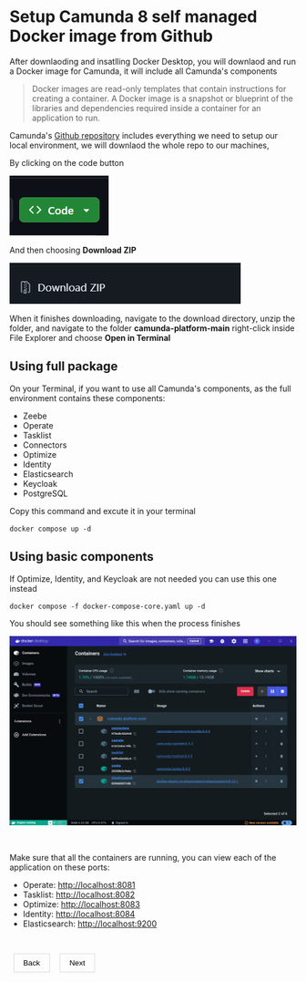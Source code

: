 <style>
    h1 a {
        display: none;
    }
    button {
        background-color: transparent;
        padding: 0.5rem 1rem;
        cursor: pointer;
        border: none;
        box-shadow: rgba(0, 0, 0, 0.02) 0px 1px 3px 0px, rgba(27, 31, 35, 0.15) 0px 0px 0px 1px;
    }
     button a {
        text-decoration: none;
        color: black;
    }
</style>

# Setup Camunda 8 self managed Docker image from Github

After downlaoding and insatlling Docker Desktop, you will downlaod and run a Docker image for Camunda, it will include all Camunda's components

> Docker images are read-only templates that contain instructions for creating a container. A Docker image is a snapshot or blueprint of the libraries and dependencies required inside a container for an application to run.

Camunda's [Github repository](https://github.com/camunda/camunda-platform) includes everything we need to setup our local environment, we will downlaod the whole repo to our machines, <br>

By clicking on the code button <br>

<img src = "code.png">

And then choosing **Download ZIP**

<img src = "zip.png">

When it  finishes downloading, navigate to the download directory, unzip the folder, and navigate to the folder **camunda-platform-main** right-click inside File Explorer and choose **Open in Terminal**

## Using full package

On your Terminal, if you want to use all Camunda's components, as the full environment contains these components:

* Zeebe
* Operate
* Tasklist
* Connectors
* Optimize
* Identity
* Elasticsearch
* Keycloak
* PostgreSQL

Copy this command and excute it in your terminal

```
docker compose up -d
```

## Using basic components

If Optimize, Identity, and Keycloak are not needed you can use this one instead

```
docker compose -f docker-compose-core.yaml up -d
```

You should see something like this when the process finishes

<img src = "dockerfinal.png">

&nbsp;

Make sure that all the containers are running, you can view each of the application on these ports:

* Operate: [http://localhost:8081](http://localhost:8081)
* Tasklist: [http://localhost:8082](http://localhost:8082)
* Optimize: [http://localhost:8083](http://localhost:8083)
* Identity: [http://localhost:8084](http://localhost:8084)
* Elasticsearch: [http://localhost:9200](http://localhost:9200)

&nbsp;

&nbsp;
<button><a href="https://rb.gy/8p0a25">Back</a></button>
&nbsp;
&nbsp;
<button><a href="https://emam96.github.io/Camunda_Setup/webModeler">Next</a></button>
